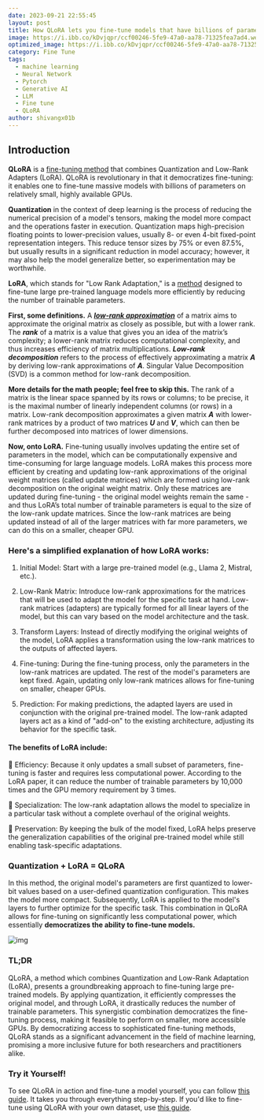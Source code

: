 ```yaml
---
date: 2023-09-21 22:55:45
layout: post
title: How QLoRA lets you fine-tune models that have billions of parameters on a relatively small GPU
image: https://i.ibb.co/kDvjqpr/ccf00246-5fe9-47a0-aa78-71325fea7ad4.webp
optimized_image: https://i.ibb.co/kDvjqpr/ccf00246-5fe9-47a0-aa78-71325fea7ad4.webp
category: Fine Tune
tags:
  - machine learning
  - Neural Network
  - Pytorch
  - Generative AI
  - LLM
  - Fine tune
  - QLoRA
author: shivangx01b
---
```


## Introduction

**QLoRA** is a [fine-tuning method](https://arxiv.org/abs/2305.14314) that combines Quantization and Low-Rank Adapters (LoRA). QLoRA is revolutionary in that it democratizes fine-tuning: it enables one to fine-tune massive models with billions of parameters on relatively small, highly available GPUs.

**Quantization** in the context of deep learning is the process of reducing the numerical precision of a model's tensors, making the model more compact and the operations faster in execution. Quantization maps high-precision floating points to lower-precision values, usually 8- or even 4-bit fixed-point representation integers. This reduce tensor sizes by 75% or even 87.5%, but usually results in a significant reduction in model accuracy; however, it may also help the model generalize better, so experimentation may be worthwhile.

**LoRA**, which stands for "Low Rank Adaptation," is a [method](https://arxiv.org/abs/2106.09685) designed to fine-tune large pre-trained language models more efficiently by reducing the number of trainable parameters.

**First, some definitions.** A [**_low-rank approximation_**](https://web.stanford.edu/class/cs168/l/l9.pdf) of a matrix aims to approximate the original matrix as closely as possible, but with a lower rank. The **_rank_** of a matrix is a value that gives you an idea of the matrix’s complexity; a lower-rank matrix reduces computational complexity, and thus increases efficiency of matrix multiplications. **_Low-rank decomposition_** refers to the process of effectively approximating a matrix **_A_** by deriving low-rank approximations of **_A_**. Singular Value Decomposition (SVD) is a common method for low-rank decomposition.

**More details for the math people; feel free to skip this.** The rank of a matrix is the linear space spanned by its rows or columns; to be precise, it is the maximal number of linearly independent columns (or rows) in a matrix. Low-rank decomposition approximates a given matrix **_A_** with lower-rank matrices by a product of two matrices **_U_** and **_V_**, which can then be further decomposed into matrices of lower dimensions.

**Now, onto LoRA.** Fine-tuning usually involves updating the entire set of parameters in the model, which can be computationally expensive and time-consuming for large language models. LoRA makes this process more efficient by creating and updating low-rank approximations of the original weight matrices (called update matrices) which are formed using low-rank decomposition on the original weight matrix. Only these matrices are updated during fine-tuning - the original model weights remain the same - and thus LoRA’s total number of trainable parameters is equal to the size of the low-rank update matrices. Since the low-rank matrices are being updated instead of all of the larger matrices with far more parameters, we can do this on a smaller, cheaper GPU.

### **Here's a simplified explanation of how LoRA works:**

1.  Initial Model: Start with a large pre-trained model (e.g., Llama 2, Mistral, etc.).
    
2.  Low-Rank Matrix: Introduce low-rank approximations for the matrices that will be used to adapt the model for the specific task at hand. Low-rank matrices (adapters) are typically formed for all linear layers of the model, but this can vary based on the model architecture and the task.
    
3.  Transform Layers: Instead of directly modifying the original weights of the model, LoRA applies a transformation using the low-rank matrices to the outputs of affected layers.
    
4.  Fine-tuning: During the fine-tuning process, only the parameters in the low-rank matrices are updated. The rest of the model's parameters are kept fixed. Again, updating only low-rank matrices allows for fine-tuning on smaller, cheaper GPUs.
    
5.  Prediction: For making predictions, the adapted layers are used in conjunction with the original pre-trained model. The low-rank adapted layers act as a kind of "add-on" to the existing architecture, adjusting its behavior for the specific task.
    

#### **The benefits of LoRA include:**

🌟 Efficiency: Because it only updates a small subset of parameters, fine-tuning is faster and requires less computational power. According to the LoRA paper, it can reduce the number of trainable parameters by 10,000 times and the GPU memory requirement by 3 times.

🌟 Specialization: The low-rank adaptation allows the model to specialize in a particular task without a complete overhaul of the original weights.

🌟 Preservation: By keeping the bulk of the model fixed, LoRA helps preserve the generalization capabilities of the original pre-trained model while still enabling task-specific adaptations.

### **Quantization + LoRA = QLoRA**

In this method, the original model's parameters are first quantized to lower-bit values based on a user-defined quantization configuration. This makes the model more compact. Subsequently, LoRA is applied to the model's layers to further optimize for the specific task. This combination in QLoRA allows for fine-tuning on significantly less computational power, which essentially **democratizes the ability to fine-tune models.**

![img](https://brev.dev/_next/image?url=%2F_next%2Fstatic%2Fmedia%2Fqlora_figure.d40cbd92.png&w=1920&q=75)

### **TL;DR**

QLoRA, a method which combines Quantization and Low-Rank Adaptation (LoRA), presents a groundbreaking approach to fine-tuning large pre-trained models. By applying quantization, it efficiently compresses the original model, and through LoRA, it drastically reduces the number of trainable parameters. This synergistic combination democratizes the fine-tuning process, making it feasible to perform on smaller, more accessible GPUs. By democratizing access to sophisticated fine-tuning methods, QLoRA stands as a significant advancement in the field of machine learning, promising a more inclusive future for both researchers and practitioners alike.

### **Try it Yourself!**

To see QLoRA in action and fine-tune a model yourself, you can follow [this guide](https://github.com/brevdev/notebooks/blob/main/mistral-finetune.ipynb). It takes you through everything step-by-step. If you'd like to fine-tune using QLoRA with your own dataset, use [this guide](https://github.com/brevdev/notebooks/blob/main/mistral-finetune-own-data.ipynb).

